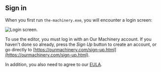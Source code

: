 ## Sign in

When you first run `the-machinery.exe`, you will encounter a login screen:

![Login screen.](https://www.dropbox.com/s/07rcwx7b1pggnxe/sign-in.png?raw=1)

To use the editor, you must log in with an Our Machinery account. If you haven't done so already, press the *Sign Up* button to create an account, or go directly to [https://ourmachinery.com/sign-up.html](https://ourmachinery.com/sign-up.html).

In addition, you also need to agree to our [EULA](https://www.ourmachinery.com/eula.html).
